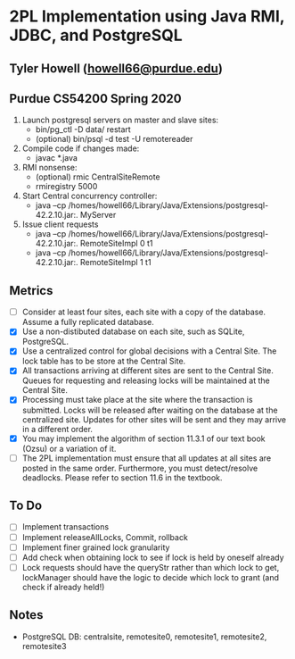 # 2PL Implementation using Java RMI, JDBC, and PostgreSQL
## Tyler Howell (howell66@purdue.edu) 
## Purdue CS54200 Spring 2020

1.	Launch postgresql servers on master and slave sites:
    -	bin/pg_ctl -D data/ restart
    -	(optional) bin/psql -d test -U remotereader
2.	Compile code if changes made:
    -	javac *.java
3.	RMI nonsense:
    -	(optional) rmic CentralSiteRemote
    -	rmiregistry 5000
4.	Start Central concurrency controller:
    -	java –cp /homes/howell66/Library/Java/Extensions/postgresql-42.2.10.jar:. MyServer
5.	Issue client requests
    -	java –cp /homes/howell66/Library/Java/Extensions/postgresql-42.2.10.jar:. RemoteSiteImpl 0 t1
    -   java –cp /homes/howell66/Library/Java/Extensions/postgresql-42.2.10.jar:. RemoteSiteImpl 1 t1

## Metrics
- [ ] Consider at least four sites, each site with a copy of the database. Assume a fully replicated database.
- [x] Use a non-distibuted database on each site, such as SQLite, PostgreSQL.
- [x] Use a centralized control for global decisions with a Central Site. The lock table has to be store at the Central Site.
- [x] All transactions arriving at different sites are sent to the Central Site. Queues for requesting and releasing locks will be maintained at the Central Site.
- [x] Processing must take place at the site where the transaction is submitted. Locks will be released after waiting on the database at the centralized site. Updates for other sites will be sent and they may arrive in a different order.
- [x] You may implement the algorithm of section 11.3.1 of our text book (Ozsu) or a variation of it.
- [ ] The 2PL implementation must ensure that all updates at all sites are posted in the same order. Furthermore, you must detect/resolve deadlocks. Please refer to section 11.6 in the textbook.

## To Do
- [ ] Implement transactions
- [ ] Implement releaseAllLocks, Commit, rollback
- [ ] Implement finer grained lock granularity
- [ ] Add check when obtaining lock to see if lock is held by oneself already
- [ ] Lock requests should have the queryStr rather than which lock to get, lockManager should 
        have the logic to decide which lock to grant (and check if already held!)
## Notes
- PostgreSQL DB: centralsite, remotesite0, remotesite1, remotesite2, remotesite3